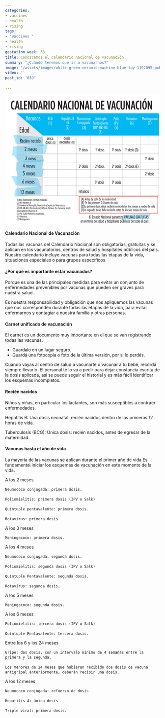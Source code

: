 ```yaml
---
categories:
- vaccines
- health
- rising
tags:
- 'vaccines '
- health
- rising
gestation_week: 38
title: Conozcamos el calendario nacional de vacunación
summary: "¿Cuándo tenemos que ir a vacunarnos?"
image: "/assets/images/white-green-ceramic-machine-blue-toy-1192095-pxhere-com.jpg"
video: ''
post_id: '039'

---
```

![](/assets/images/calendario_vacunas_2.png)

#### Calendario Nacional de Vacunación

Todas las vacunas del Calendario Nacional son obligatorias, gratuitas y se aplican en los vacunatorios, centros de salud y hospitales públicos del país. Nuestro calendario incluye vacunas para todas las etapas de la vida, situaciones especiales o para grupos específicos.

#### ¿Por qué es importante estar vacunados?

Porque es una de las principales medidas para evitar un conjunto de enfermedades prevenibles por vacunas que pueden ser graves para nuestra salud .

Es nuestra responsabilidad y obligación que nos apliquemos las vacunas que nos corresponden durante todas las etapas de la vida, para evitar enfermarnos y contagiar a nuestra familia y otras personas.

#### Carnet unificado de vacunación

El carnet es un documento muy importante en el que se van registrando todas las vacunas.

* Guardalo en un lugar seguro.
* Guardá una fotocopia o foto de la última versión, por si lo perdés.

Cuando vayas al centro de salud a vacunarte o vacunar a tu bebé, recordá siempre llevarlo. El personal te lo va a pedir para dejar constancia escrita de la dosis aplicada, así se puede seguir el historial y es más fácil identificar los esquemas incompletos.

#### Recién nacidos

Niños y niñas, en particular los lactantes, son más susceptibles a contraer enfermedades.

Hepatitis B: Una dosis neonatal: recién nacidos dentro de las primeras 12 horas de vida.

Tuberculosis (BCG): Única dosis: recién nacidos, antes de egresar de la maternidad.

#### Vacunas hasta el año de vida

La mayoría de las vacunas se aplican durante el primer año de vida.Es fundamental iniciar los esquemas de vacunación en este momento de la vida.

A los 2 meses

    Neumococo conjugada: primera dosis.

    Poliomielitis: primera dosis (IPV o Salk)

    Quíntuple pentavalente: primera dosis.

    Rotavirus: primera dosis.

A los 3 meses

    Meningococo: primera dosis.

A los 4 meses

    Neumococo conjugada: segunda dosis.

    Poliomielitis: segunda dosis (IPV o Salk)

    Quíntuple Pentavalente: segunda dosis.

    Rotavirus: segunda dosis.

A los 5 meses

    Meningococo: segunda dosis.

A los 6 meses

    Poliomielitis: tercera dosis (IPV o Salk)

    Quíntuple Pentavalente: tercera dosis.

Entre los 6 y los 24 meses

    Gripe: dos dosis, con un intervalo mínimo de 4 semanas entre la primera y la segunda.

    Los menores de 24 meses que hubieran recibido dos dosis de vacuna antigripal anteriormente, deberán recibir una dosis.

A los 12 meses

    Neumococo conjugada: refuerzo de dosis

    Hepatitis A: única dosis

    Triple viral: primera dosis.